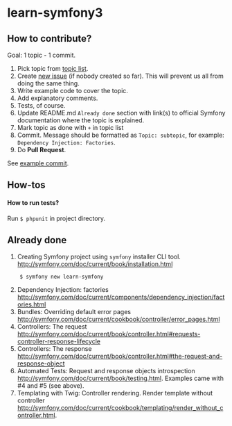 learn-symfony3
==============

## How to contribute?
Goal: 1 topic - 1 commit.

1. Pick topic from [topic list](TODO.md).
2. Create [new issue](https://github.com/kuusas/learn-symfony/issues/new) (if nobody created so far). This will prevent us all from doing the same thing.
3. Write example code to cover the topic.
4. Add explanatory comments.
5. Tests, of course.
6. Update README.md `Already done` section with link(s) to official Symfony documentation where the topic is explained.
7. Mark topic as done with `+` in topic list
8. Commit. Message should be formatted as `Topic: subtopic`, for example: `Dependency Injection: Factories`.
9. Do **Pull Request**.

See [example commit](https://github.com/kuusas/learn-symfony/commit/b6e30ff6bba8a0005696b48a37baf1991dd608e9).


## How-tos
#### How to run tests?
Run `$ phpunit` in project directory.

## Already done

1. Creating Symfony project using `symfony` installer CLI tool. http://symfony.com/doc/current/book/installation.html
```
    $ symfony new learn-symfony
```
2. Dependency Injection: factories http://symfony.com/doc/current/components/dependency_injection/factories.html
3. Bundles: Overriding default error pages http://symfony.com/doc/current/cookbook/controller/error_pages.html
4. Controllers: The request http://symfony.com/doc/current/book/controller.html#requests-controller-response-lifecycle
5. Controllers: The response http://symfony.com/doc/current/book/controller.html#the-request-and-response-object
6. Automated Tests: Request and response objects introspection http://symfony.com/doc/current/book/testing.html. Examples came with #4 and #5 (see above).
7. Templating with Twig: Controller rendering. Render template without controller http://symfony.com/doc/current/cookbook/templating/render_without_controller.html.
